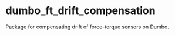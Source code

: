dumbo_ft_drift_compensation
===========================

Package for compensating drift of force-torque sensors on Dumbo.
